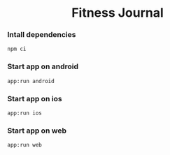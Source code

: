 <h1 align='center'>Fitness Journal</h1>

### Intall dependencies

```
npm ci
```

### Start app on android

```
app:run android
```

### Start app on ios

```
app:run ios
```

### Start app on web

```
app:run web
```